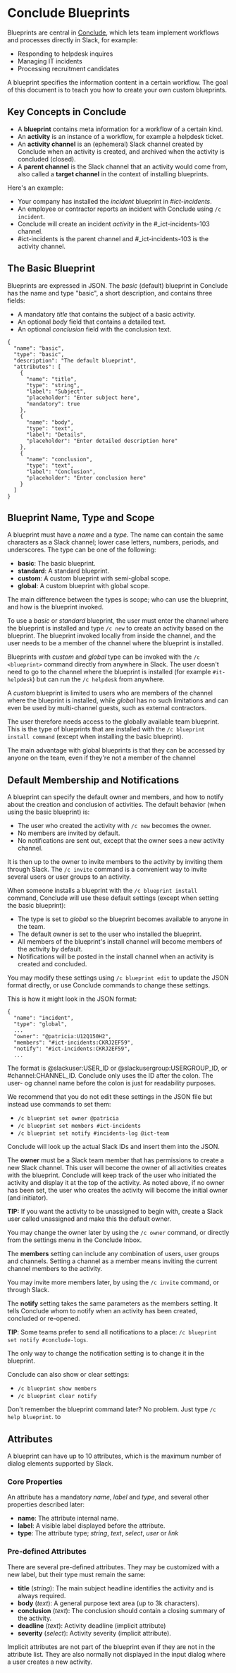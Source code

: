 # Conclude Blueprints

Blueprints are central in <a href="https://concludeapp.com"> Conclude</a>,
which lets team implement workflows and processes directly in Slack, for example:

- Responding to helpdesk inquires
- Managing IT incidents
- Processing recruitment candidates

A blueprint specifies the information content in a certain workflow.
The goal of this document is to teach you how to create your own custom blueprints.

## Key Concepts in Conclude

- A **blueprint** contains meta information for a workflow of a certain kind.
- An **activity** is an instance of a workflow, for example a helpdesk ticket.
- An **activity channel** is an (ephemeral) Slack channel created by Conclude when an activity
is created, and archived when the activity is concluded (closed).
- A **parent channel** is the Slack channel that an activity would come from, also called
a **target channel** in the context of installing blueprints.

Here's an example:
- Your company has installed the *incident* blueprint in *#ict-incidents*.
- An employee or contractor reports an incident with Conclude using `/c incident`.
- Conclude will create an incident *activity* in the #_ict-incidents-103 channel.
- \#ict-incidents is the parent channel and #_ict-incidents-103 is the activity channel.

## The Basic Blueprint

Blueprints are expressed in JSON. The *basic* (default) blueprint in Conclude
has the name and type "basic", a short description, and contains three fields:
- A mandatory *title* that contains the subject of a basic activity.
- An optional *body* field that contains a detailed text.
- An optional *conclusion* field with the conclusion text.

```
{
  "name": "basic",
  "type": "basic",
  "description": "The default blueprint",
  "attributes": [
    {
      "name": "title",
      "type": "string",
      "label": "Subject",
      "placeholder": "Enter subject here",
      "mandatory": true
    },
    {
      "name": "body",
      "type": "text",
      "label": "Details",
      "placeholder": "Enter detailed description here"
    },
    {
      "name": "conclusion",
      "type": "text",
      "label": "Conclusion",
      "placeholder": "Enter conclusion here"
    }
  ]
}    
```

## Blueprint Name, Type and Scope

A blueprint must have a *name* and a *type*. The name can contain the same characters
as a Slack channel; lower case letters, numbers, periods, and underscores. The type
can be one of the following:
- **basic**: The basic blueprint.
- **standard**: A standard blueprint.
- **custom**: A custom blueprint with semi-global scope.
- **global**: A custom blueprint with global scope.

The main difference between the types is scope; who can use the blueprint, and
how is the blueprint invoked.

To use a *basic* or *standard* blueprint, the user must enter the channel where the
blueprint is installed and type `/c new` to create an activity based on the blueprint.
The blueprint invoked locally from inside the channel, and the user needs to be a
member of the channel where the blueprint is installed.

Blueprints with *custom* and *global* type can be invoked with the `/c <blueprint>`
command directly from anywhere in Slack. The user doesn't need to go to the channel
where the blueprint is installed (for example `#it-helpdesk`) but can run the
`/c helpdesk` from anywhere.

A *custom* blueprint is limited to users who are members of the channel where the
blueprint is installed, while *global* has no such limitations and can even be used
by multi-channel guests, such as external contractors.

The user therefore needs access to the 
globally available team blueprint. This is the type of blueprints that are installed
with the `/c blueprint install command` (except when installing the basic blueprint).

The main advantage with global blueprints is that they can be accessed by anyone on the team,
even if they're not a member of the channel 

## Default Membership and Notifications

A blueprint can specify the default owner and members, and how to notify about the
creation and conclusion of activities. The default behavior (when using the basic
blueprint) is:
- The user who created the activity with `/c new` becomes the owner.
- No members are invited by default.
- No notifications are sent out, except that the owner sees a new activity channel.

It is then up to the owner to invite members to the activity by inviting them through Slack.  The
`/c invite` command is a convenient way to invite several users or user groups to an activity.

When someone installs a blueprint with the `/c blueprint install` command, Conclude will
use these default settings (except when setting the basic blueprint):
- The type is set to *global* so the blueprint becomes available to anyone in the team.
- The default owner is set to the user who installed the blueprint.
- All members of the blueprint's install channel will become members of the activity by default. 
- Notifications will be posted in the install channel when an activity is created and concluded. 

You may modify these settings using `/c blueprint edit` to update the JSON format directly, or use
Conclude commands to change these settings.

This is how it might look in the JSON format:
```
{
  "name": "incident",
  "type": "global",
  ...
  "owner": "@patricia:U12Q150H2",
  "members": "#ict-incidents:CKRJ2EF59",
  "notify": "#ict-incidents:CKRJ2EF59",
  ...
```

The format is @slackuser:USER_ID or @slackusergroup:USERGROUP_ID, or #channel:CHANNEL_ID.
Conclude only uses the ID after the colon. The user- og channel name before the colon is just
for readability purposes.

We recommend that you do not edit these settings in the JSON file but instead use commands to
set them:
- `/c blueprint set owner @patricia`
- `/c blueprint set members #ict-incidents` 
- `/c blueprint set notify #incidents-log @ict-team` 

Conclude will look up the actual Slack IDs and insert them into the JSON.

The **owner** must be a Slack team member that has permissions to create a new Slack channel.
This user will become the owner of all activities creates with the blueprint. Conclude will
keep track of the user who initiated the activity and display it at the top of the activity.
As noted above, if no owner has been set, the user who creates the activity will become the
initial owner (and initiator).

**TIP:** If you want the activity to be unassigned to begin with, create a Slack user called
unassigned and make this the default owner.

You may change the owner later by using the `/c owner` command, or directly from the
settings menu in the Conclude Inbox.

The **members** setting can include any combination of users, user groups and channels.
Setting a channel as a member means inviting the current channel members to the activity.

You may invite more members later, by using the `/c invite` command, or through Slack.

The **notify** setting takes the same parameters as the members setting. It tells Conclude
whom to notify when an activity has been created, concluded or re-opened.

**TIP**: Some teams prefer to send all notifications to a place: `/c blueprint set notify #conclude-logs`.   

The only way to change the notification setting is to change it in the blueprint.

Conclude can also show or clear settings:
- `/c blueprint show members`
- `/c blueprint clear notify`

Don't remember the blueprint command later? No problem. Just type `/c help blueprint`.
to

## Attributes

A blueprint can have up to 10 attributes, which is the maximum number of dialog elements
supported by Slack.

### Core Properties

An attribute has a mandatory *name*, *label* and *type*, and several other properties
described later:
- **name**: The attribute internal name.
- **label**: A visible label displayed before the attribute.
- **type**: The attribute type; *string*, *text*, *select*, *user* or *link*

### Pre-defined Attributes

There are several pre-defined attributes. They may be customized with a new label, but
their type must remain the same:
- **title** (*string*): The main subject headline identifies the activity and is always required.
- **body** (*text*): A general purpose text area (up to 3k characters).
- **conclusion** (*text*): The conclusion should contain a closing summary of the activity.
- **deadline** (*text*): Activity deadline (implicit attribute)
- **severity** (*select*): Activity severity (implicit attribute).

Implicit attributes are not part of the blueprint even if they are not in the attribute list.
They are also normally not displayed in the input dialog where a user creates a new activity.

